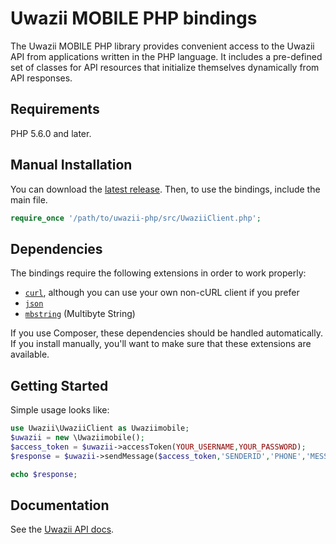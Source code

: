 # Uwazii MOBILE PHP bindings

The Uwazii MOBILE PHP library provides convenient access to the Uwazii API from
applications written in the PHP language. It includes a pre-defined set of
classes for API resources that initialize themselves dynamically from API
responses.

## Requirements

PHP 5.6.0 and later.

## Manual Installation

You can download the [latest release](https://github.com/uwaziimobile/uwazii-php/releases). Then, to use the bindings, include the main file.

```php
require_once '/path/to/uwazii-php/src/UwaziiClient.php';
```

## Dependencies

The bindings require the following extensions in order to work properly:

-   [`curl`](https://secure.php.net/manual/en/book.curl.php), although you can use your own non-cURL client if you prefer
-   [`json`](https://secure.php.net/manual/en/book.json.php)
-   [`mbstring`](https://secure.php.net/manual/en/book.mbstring.php) (Multibyte String)

If you use Composer, these dependencies should be handled automatically. If you install manually, you'll want to make sure that these extensions are available.

## Getting Started

Simple usage looks like:

```php
use Uwazii\UwaziiClient as Uwaziimobile;
$uwazii = new \Uwaziimobile();
$access_token = $uwazii->accessToken(YOUR_USERNAME,YOUR_PASSWORD);
$response = $uwazii->sendMessage($access_token,'SENDERID','PHONE','MESSAGE');

echo $response;
```

## Documentation

See the [Uwazii API docs](https://restapi.uwaziimobile.com/desc/).

